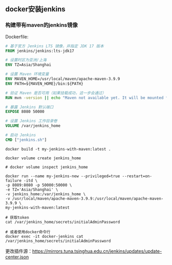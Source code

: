 ## docker安装jenkins
### 构建带有maven的jenkins镜像

Dockerfile:
```dockerfile
# 基于官方 Jenkins LTS 镜像，并指定 JDK 17 版本
FROM jenkins/jenkins:lts-jdk17

# 设置时区为亚洲/上海
ENV TZ=Asia/Shanghai

# 设置 Maven 环境变量
ENV MAVEN_HOME=/usr/local/maven/apache-maven-3.9.9
ENV PATH=${MAVEN_HOME}/bin:${PATH}

# 验证 Maven 是否可用（如果挂载成功，这一步会通过）
RUN mvn -version || echo "Maven not available yet. It will be mounted from the host."

# 暴露 Jenkins 默认端口
EXPOSE 8080 50000

# 设置 Jenkins 工作目录卷
VOLUME /var/jenkins_home

# 启动 Jenkins
CMD ["jenkins.sh"]
```

```shell
docker build -t my-jenkins-with-maven:latest .

docker volume create jenkins_home

# docker volume inspect jenkins_home
```

```shell
docker run --name my-jenkins-new --privileged=true --restart=on-failure -itd \
-p 8089:8080 -p 50000:50000 \
-e TZ='Asia/Shanghai' \
-v jenkins_home:/var/jenkins_home \
-v /usr/local/maven/apache-maven-3.9.9:/usr/local/maven/apache-maven-3.9.9 \
my-jenkins-with-maven:latest

# 获取token
cat /var/jenkins_home/secrets/initialAdminPassword

# 或者使用docker命令行
docker exec -it docker-jenkins cat /var/jenkins_home/secrets/initialAdminPassword
```

更改插件源：https://mirrors.tuna.tsinghua.edu.cn/jenkins/updates/update-center.json



